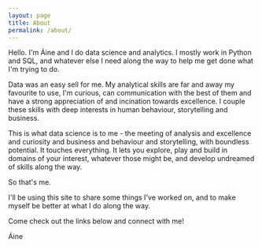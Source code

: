 ```yaml
---
layout: page
title: About
permalink: /about/
---
```


Hello. I'm Áine and I do data science and analytics. I mostly work in Python and SQL, and whatever else I need along the way to help me get done what I'm trying to do.

Data was an easy sell for me. My analytical skills are far and away my favourite to use, I'm curious, can communication with the best of them and have a strong appreciation of and incination towards excellence. I couple these skills with deep interests in human behaviour, storytelling and business.

This is what data science is to me - the meeting of analysis and excellence and curiosity and business and behaviour and storytelling, with boundless potential. It touches everything. It lets you explore, play and build in domains of your interest, whatever those might be, and develop undreamed of skills along the way.

So that's me. 

I'll be using this site to share some things I've worked on, and to make myself be better at what I do along the way. 

Come check out the links below and connect with me!

Áine
